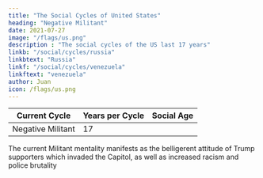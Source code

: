 ```yaml
---
title: "The Social Cycles of United States"
heading: "Negative Militant"
date: 2021-07-27
image: "/flags/us.png"
description : "The social cycles of the US last 17 years"
linkb: "/social/cycles/russia"
linkbtext: "Russia"
linkf: "/social/cycles/venezuela"
linkftext: "venezuela"
author: Juan
icon: /flags/us.png
---
```



Current Cycle | Years per Cycle | Social Age
--- | --- | ---
Negative Militant | 17 |


The current Militant mentality manifests as the belligerent attitude of Trump supporters which invaded the Capitol, as well as increased racism and police brutality

